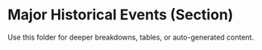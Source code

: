 # Major Historical Events (Section)

Use this folder for deeper breakdowns, tables, or auto-generated content.
